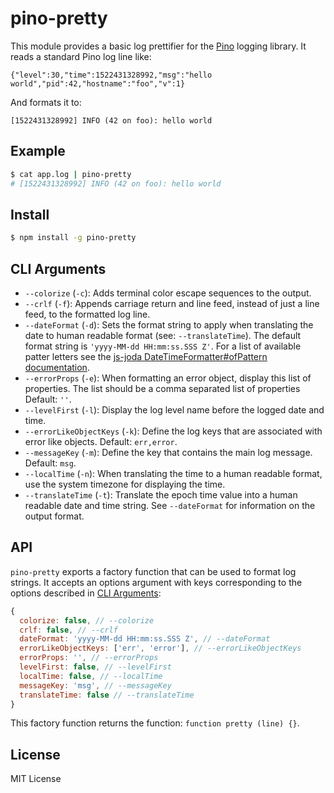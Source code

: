 <a id="intro"></a>
# pino-pretty

This module provides a basic log prettifier for the [Pino](https://getpino.io/)
logging library. It reads a standard Pino log line like:

```
{"level":30,"time":1522431328992,"msg":"hello world","pid":42,"hostname":"foo","v":1}
```

And formats it to:

```
[1522431328992] INFO (42 on foo): hello world
```

<a id="example"></a>
## Example

```sh
$ cat app.log | pino-pretty
# [1522431328992] INFO (42 on foo): hello world
```

<a id="install"></a>
## Install

```sh
$ npm install -g pino-pretty
```

<a id="cliargs"></a>
## CLI Arguments

+ `--colorize` (`-c`): Adds terminal color escape sequences to the output.
+ `--crlf` (`-f`): Appends carriage return and line feed, instead of just a line
feed, to the formatted log line.
+ `--dateFormat` (`-d`): Sets the format string to apply when translating the date
to human readable format (see: `--translateTime`). The default format string
is `'yyyy-MM-dd HH:mm:ss.SSS Z'`. For a list of available patter letters
see the [js-joda DateTimeFormatter#ofPattern documentation](https://js-joda.github.io/js-joda/esdoc/class/src/format/DateTimeFormatter.js~DateTimeFormatter.html#static-method-ofPattern).
+ `--errorProps` (`-e`): When formatting an error object, display this list
of properties. The list should be a comma separated list of properties Default: `''`.
+ `--levelFirst` (`-l`): Display the log level name before the logged date and time.
+ `--errorLikeObjectKeys` (`-k`): Define the log keys that are associated with
error like objects. Default: `err,error`.
+ `--messageKey` (`-m`): Define the key that contains the main log message.
Default: `msg`.
+ `--localTime` (`-n`): When translating the time to a human readable format,
use the system timezone for displaying the time.
+ `--translateTime` (`-t`): Translate the epoch time value into a human readable
date and time string. See `--dateFormat` for information on the output format.

<a id="api"></a>
## API

`pino-pretty` exports a factory function that can be used to format log strings.
It accepts an options argument with keys corresponding to the options described
in [CLI Arguments](#cliargs):

```js
{
  colorize: false, // --colorize
  crlf: false, // --crlf
  dateFormat: 'yyyy-MM-dd HH:mm:ss.SSS Z', // --dateFormat
  errorLikeObjectKeys: ['err', 'error'], // --errorLikeObjectKeys
  errorProps: '', // --errorProps
  levelFirst: false, // --levelFirst
  localTime: false, // --localTime
  messageKey: 'msg', // --messageKey
  translateTime: false // --translateTime
}
```

This factory function returns the function: `function pretty (line) {}`.

<a id="license"><a>
## License

MIT License
